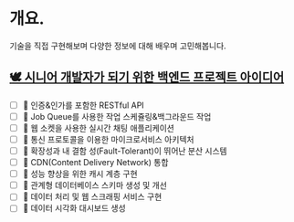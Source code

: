 # 개요.
기술을 직접 구현해보며 다양한 정보에 대해 배우며 고민해봅니다.

## [🕊️ 시니어 개발자가 되기 위한 백엔드 프로젝트 아이디어](https://careerly.co.kr/comments/88332)
- [ ] 📌 인증&인가를 포함한 RESTful API
- [ ] 📌 Job Queue를 사용한 작업 스케쥴링&백그라운드 작업
- [ ] 📌 웹 소켓을 사용한 실시간 채팅 애플리케이션
- [ ] 📌 통신 프로토콜을 이용한 마이크로서비스 아키텍처
- [ ] 📌 확장성과 내 결함 성(Fault-Tolerant)이 뛰어난 분산 시스템
- [ ] 📌 CDN(Content Delivery Network) 통합
- [ ] 📌 성능 향상을 위한 캐시 계층 구현
- [ ] 📌 관계형 데이터베이스 스키마 생성 및 개선
- [ ] 📌 데이터 처리 및 웹 스크래핑 서비스 구현
- [ ] 📌 데이터 시각화 대시보드 생성
